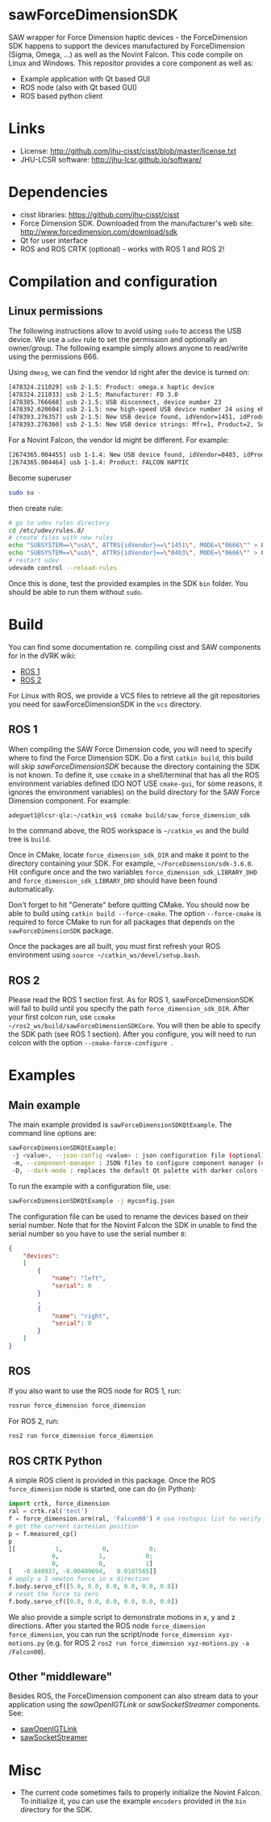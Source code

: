 # sawForceDimensionSDK
SAW wrapper for Force Dimension haptic devices - the ForceDimension SDK happens to support the devices manufactured by ForceDimension (Sigma, Omega, ...) as well as the Novint Falcon.  This code compile on Linux and Windows.  This repositor provides a core component as well as:
* Example application with Qt based GUI
* ROS node (also with Qt based GUI)
* ROS based python client

# Links
 * License: http://github.com/jhu-cisst/cisst/blob/master/license.txt
 * JHU-LCSR software: http://jhu-lcsr.github.io/software/

# Dependencies
 * cisst libraries: https://github.com/jhu-cisst/cisst
 * Force Dimension SDK. Downloaded from the manufacturer's web site: http://www.forcedimension.com/download/sdk
 * Qt for user interface
 * ROS and ROS CRTK (optional) - works with ROS 1 and ROS 2!

# Compilation and configuration

## Linux permissions

The following instructions allow to avoid using `sudo` to access the USB device.  We use a `udev` rule to set the permission and optionally an owner/group.  The following example simply allows anyone to read/write using the permissions 666.

Using `dmesg`, we can find the vendor Id right afer the device is turned on:
```sh
[478324.211029] usb 2-1.5: Product: omega.x haptic device
[478324.211033] usb 2-1.5: Manufacturer: FD 3.0
[478385.766668] usb 2-1.5: USB disconnect, device number 23
[478392.620604] usb 2-1.5: new high-speed USB device number 24 using ehci-pci
[478393.276357] usb 2-1.5: New USB device found, idVendor=1451, idProduct=0402
[478393.276360] usb 2-1.5: New USB device strings: Mfr=1, Product=2, SerialNumber=0
```

For a Novint Falcon, the vendor Id might be different.  For example:
```sh
[2674365.004455] usb 1-1.4: New USB device found, idVendor=0403, idProduct=cb48
[2674365.004464] usb 1-1.4: Product: FALCON HAPTIC
```

Become superuser
```sh
sudo su -
```
then create rule:
```sh
# go to udev rules directory
cd /etc/udev/rules.d/
# create files with new rules
echo "SUBSYSTEM==\"usb\", ATTRS{idVendor}==\"1451\", MODE=\"0666\"" > 80-usb-force-dimension.rules
echo "SUBSYSTEM==\"usb\", ATTRS{idVendor}==\"0403\", MODE=\"0666\"" > 80-usb-novint.rules
# restart udev
udevadm control --reload-rules
```

Once this is done, test the provided examples in the SDK `bin` folder.  You should be able to run them without `sudo`. 

# Build

You can find some documentation re. compiling cisst and SAW components
for in the dVRK wiki:
* [ROS 1](https://github.com/jhu-dvrk/sawIntuitiveResearchKit/wiki/CatkinBuild)
* [ROS 2](https://github.com/jhu-dvrk/sawIntuitiveResearchKit/wiki/BuildROS2)

For Linux with ROS, we provide a VCS files to retrieve all the git repositories you need for sawForceDimensionSDK in the `vcs` directory.

## ROS 1

When compiling the SAW Force Dimension code, you will need to specify
where to find the Force Dimension SDK.  Do a first `catkin build`,
this build will skip *sawForceDimensionSDK* because the directory
containing the SDK is not known.  To define it, use `ccmake` in a
shell/terminal that has all the ROS environment variables defined (DO
NOT USE `cmake-gui`, for some reasons, it ignores the environment
variables) on the build directory for the SAW Force Dimension
component.  For example:

```sh
adeguet1@lcsr-qla:~/catkin_ws$ ccmake build/saw_force_dimension_sdk
```
In the command above, the ROS workspace is `~/catkin_ws` and the build tree is `build`.

Once in CMake, locate `force_dimension_sdk_DIR` and make it point to
the directory containing your SDK.  For example,
`~/ForceDimension/sdk-3.6.0`.  Hit `c`onfigure once and the two
variables `force_dimension_sdk_LIBRARY_DHD` and
`force_dimension_sdk_LIBRARY_DRD` should have been found
automatically.

Don't forget to hit "Generate" before quitting CMake.  You should now
be able to build using `catkin build --force-cmake`.  The option
`--force-cmake` is required to force CMake to run for all packages
that depends on the `sawForceDimensionSDK` package.

Once the packages are all built, you must first refresh your ROS
environment using `source ~/catkin_ws/devel/setup.bash`.

## ROS 2

Please read the ROS 1 section first.  As for ROS 1,
sawForceDimensionSDK will fail to build until you specify the path
`force_dimension_sdk_DIR`.  After your first colcon run, use `ccmake
~/ros2_ws/build/sawForceDimensionSDKCore`.  You will then be able to
specify the SDK path (see ROS 1 section).  After you `c`onfigure, you
will need to run colcon with the option `--cmake-force-configure `.

# Examples

## Main example

The main example provided is `sawForceDimensionSDKQtExample`.  The command line options are:
```sh
sawForceDimensionSDKQtExample:
 -j <value>, --json-config <value> : json configuration file (optional)
 -m, --component-manager : JSON files to configure component manager (optional)
 -D, --dark-mode : replaces the default Qt palette with darker colors (optional)
```

To run the example with a configuration file, use:
```sh
sawForceDimensionSDKQtExample -j myconfig.json
```

The configuration file can be used to rename the devices based on their serial number.  Note that for the Novint Falcon the SDK in unable to find the serial number so you have to use the serial number `0`:
```json
{
    "devices":
    [
        {
            "name": "left",
            "serial": 0
        }
        ,
        {
            "name": "right",
            "serial": 0
        }
    ]
}
```

## ROS

If you also want to use the ROS node for ROS 1, run:
```sh
rosrun force_dimension force_dimension
```

For ROS 2, run:
```sh
ros2 run force_dimension force_dimension
```

## ROS CRTK Python

A simple ROS client is provided in this package.  Once the ROS `force_dimension` node is started, one can do (in Python):
```python
import crtk, force_dimension
ral = crtk.ral('test')
f = force_dimension.arm(ral, 'Falcon00') # use rostopic list to verify device's name
# get the current cartesian position
p = f.measured_cp()
p
[[           1,           0,           0;
            0,           1,           0;
            0,           0,           1]
[   -0.040937, -0.00489694,   0.0107565]]
# apply a 5 newton force in x direction
f.body.servo_cf([5.0, 0.0, 0.0, 0.0, 0.0, 0.0])
# reset the force to zero
f.body.servo_cf([0.0, 0.0, 0.0, 0.0, 0.0, 0.0])
```

We also provide a simple script to demonstrate motions in x, y and z
directions.  After you started the ROS node `force_dimension
force_dimension`, you can run the script/node `force_dimension
xyz-motions.py` (e.g. for ROS 2 `ros2 run force_dimension
xyz-motions.py -a /Falcon00`).

## Other "middleware"

Besides ROS, the ForceDimension component can also stream data to your application using the *sawOpenIGTLink* or *sawSocketStreamer* components.  See:
* [sawOpenIGTLink](https://github.com/jhu-saw/sawOpenIGTLink)
* [sawSocketStreamer](https://github.com/jhu-saw/sawSocketStreamer)

# Misc

* The current code sometimes fails to properly initialize the Novint
  Falcon.  To initialize it, you can use the example `encoders`
  provided in the `bin` directory for the SDK.

